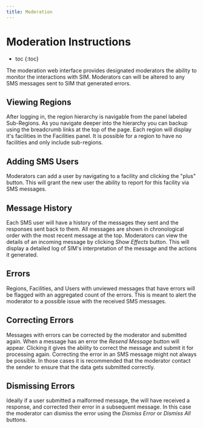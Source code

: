 ```yaml
---
title: Moderation
---
```


Moderation Instructions
==================

* toc
{:toc}

The moderation web interface provides designated moderators the ability to monitor the interactions with SIM. Moderators can will be altered to any SMS messages sent to SIM that generated errors.

## Viewing Regions

After logging in, the region hierarchy is navigable from the panel labeled Sub-Regions. As you navigate deeper into the hierarchy you can backup using the breadcrumb links at the top of the page. Each region will display it's facilities in the Facilities panel. It is possible for a region to have no facilities and only include sub-regions.

## Adding SMS Users

Moderators can add a user by navigating to a facility and clicking the "plus" button. This will grant the new user the ability to report for this facility via SMS messages.

## Message History

Each SMS user will have a history of the messages they sent and the responses sent back to them. All messages are shown in chronological order with the most recent message at the top. Moderators can view the details of an incoming message by clicking *Show Effects* button. This will display a detailed log of SIM's interpretation of the message and the actions it generated.

## Errors

Regions, Facilities, and Users with unviewed messages that have errors will be flagged with an aggregated count of the errors. This is meant to alert the moderator to a possible issue with the received SMS messages.

## Correcting Errors

Messages with errors can be corrected by the moderator and submitted again. When a message has an error the *Resend Message* button will appear. Clicking it gives the ability to correct the message and submit it for processing again. Correcting the error in an SMS message might not always be possible. In those cases it is recommended that the moderator contact the sender to ensure that the data gets submitted correctly.

## Dismissing Errors

Ideally if a user submitted a malformed message, the will have received a response, and corrected their error in a subsequent message. In this case the moderator can dismiss the error using the *Dismiss Error* or *Dismiss All* buttons.